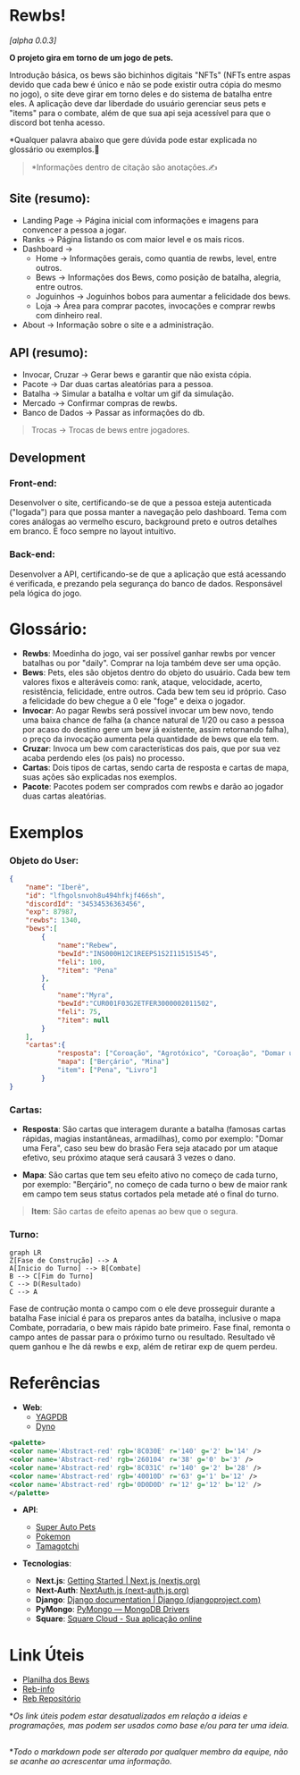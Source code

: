 # Rewbs! 
*[alpha 0.0.3]*

**O projeto gira em torno de um jogo de pets.**

Introdução básica, os bews são bichinhos digitais "NFTs" (NFTs entre aspas devido que cada bew é único e não se pode existir outra cópia do mesmo no jogo), o site deve girar em torno deles e do sistema de batalha entre eles. A aplicação deve dar liberdade do usuário gerenciar seus pets e "items" para o combate, além de que sua api seja acessível para que o discord bot tenha acesso.

*Qualquer palavra abaixo que gere dúvida pode estar explicada no glossário ou exemplos.🙂
>*Informações dentro de citação são anotações.✍

## Site (resumo):
- Landing Page -> Página inicial com informações e imagens para convencer a pessoa a jogar.
- Ranks -> Página listando os com maior level e os mais ricos.
- Dashboard ->
	 - Home -> Informações gerais, como quantia de rewbs, level, entre outros.
	 - Bews -> Informações dos Bews, como posição de batalha, alegria, entre outros.
	 - Joguinhos -> Joguinhos bobos para aumentar a felicidade dos bews.
	 - Loja -> Área para comprar pacotes, invocações e comprar rewbs com dinheiro real.
- About -> Informação sobre o site e a administração.

## API (resumo):
- Invocar, Cruzar ->  Gerar bews e garantir que não exista cópia.
- Pacote -> Dar duas cartas aleatórias para a pessoa.
- Batalha -> Simular a batalha e voltar um gif da simulação.
- Mercado -> Confirmar compras de rewbs.
- Banco de Dados -> Passar as informações do db.
> Trocas -> Trocas de bews entre jogadores.

## Development

### Front-end:
Desenvolver o site, certificando-se de que a pessoa esteja autenticada ("logada") para que possa manter a navegação pelo dashboard. Tema com cores análogas ao vermelho escuro, background preto e outros detalhes em branco. E foco sempre no layout intuitivo.  

### Back-end:
Desenvolver a API, certificando-se de que a aplicação que está acessando é verificada, e prezando pela segurança do banco de dados. Responsável pela lógica do jogo.

# Glossário:
- **Rewbs**: Moedinha do jogo, vai ser possível ganhar rewbs por vencer batalhas ou por "daily". Comprar na loja também deve ser uma opção.
- **Bews**: Pets, eles são objetos dentro do objeto do usuário. Cada bew tem valores fixos e alteráveis como: rank, ataque, velocidade, acerto, resistência, felicidade, entre outros. Cada bew tem seu id próprio. Caso a felicidade do bew chegue a 0 ele "foge" e deixa o jogador.
- **Invocar**: Ao pagar Rewbs será possível invocar um bew novo, tendo uma baixa chance de falha (a chance natural de 1/20 ou caso a pessoa por acaso do destino gere um bew já existente, assim retornando falha), o preço da invocação aumenta pela quantidade de bews que ela tem.
- **Cruzar**: Invoca um bew com características dos pais, que por sua vez acaba perdendo eles (os pais) no processo. 
- **Cartas**: Dois tipos de cartas, sendo carta de resposta e cartas de mapa, suas ações são explicadas nos exemplos.
- **Pacote**: Pacotes podem ser comprados com rewbs e darão ao jogador duas cartas aleatórias.

# Exemplos
### Objeto do User:
```json
{
	"name": "Iberê",
	"id": "lfhgolsnvoh8u494hfkjf466sh",
	"discordId": "34534536363456",
	"exp": 87987,
	"rewbs": 1340,
	"bews":[
		{
			"name":"Rebew", 
			"bewId":"INS000H12C1REEPS1S2I115151545", 
			"feli": 100,
			"?item": "Pena"
		},
		{
			"name":"Myra", 
			"bewId":"CUR001F03G2ETFER3000002011502", 
			"feli": 75,
			"?item": null
		}
	],
	"cartas":{
			"resposta": ["Coroação", "Agrotóxico", "Coroação", "Domar uma Fera", "Berçário"],
			"mapa": ["Berçário", "Mina"]
			"item": ["Pena", "Livro"]
		}
}
```
### Cartas:
- **Resposta**: São cartas que interagem durante a batalha (famosas cartas rápidas, magias instantâneas, armadilhas), como por exemplo: "Domar uma Fera", caso seu bew do brasão Fera seja atacado por um ataque efetivo, seu próximo ataque será causará 3 vezes o dano.

- **Mapa**: São cartas que tem seu efeito ativo no começo de cada turno, por exemplo: "Berçário", no começo de cada turno o bew de maior rank em campo tem seus status cortados pela metade até o final do turno.

> **Item**: São cartas de efeito apenas ao bew que o segura.  

### Turno:
```mermaid
graph LR
Z[Fase de Construção] --> A
A[Inicio do Turno] --> B[Combate]
B --> C[Fim do Turno]
C --> D(Resultado)
C --> A
```
Fase de contrução monta o campo com o ele deve prosseguir durante a batalha
Fase inicial é para os preparos antes da batalha, inclusive o mapa
Combate, porradaria, o bew mais rápido bate primeiro.
Fase final, remonta o campo antes de passar para o próximo turno ou resultado.
Resultado vê quem ganhou e lhe dá rewbs e exp, além de retirar exp de quem perdeu.

# Referências
- **Web**:
	- [YAGPDB](https://yagpdb.xyz/)
	- [Dyno](https://dyno.gg/)
``` xml
<palette>
<color name='Abstract-red' rgb='8C030E' r='140' g='2' b='14' />
<color name='Abstract-red' rgb='260104' r='38' g='0' b='3' />
<color name='Abstract-red' rgb='8C031C' r='140' g='2' b='28' />
<color name='Abstract-red' rgb='40010D' r='63' g='1' b='12' />
<color name='Abstract-red' rgb='0D0D0D' r='12' g='12' b='12' />
</palette>
```

- **API**:
	- [Super Auto Pets](https://teamwood.itch.io/super-auto-pets)
	- [Pokemon](https://pokemon.com)
	- [Tamagotchi](https://pt.wikipedia.org/wiki/Tamagotchi)

- **Tecnologias**:
	- **Next.js**: [Getting Started | Next.js (nextjs.org)](https://nextjs.org/docs/getting-started)
	- **Next-Auth**: [NextAuth.js (next-auth.js.org)](https://next-auth.js.org/)
	- **Django**: [Django documentation | Django (djangoproject.com)](https://docs.djangoproject.com/en/4.1/)
	- **PyMongo**: [PyMongo — MongoDB Drivers](https://www.mongodb.com/docs/drivers/pymongo/)
	- **Square**: [Square Cloud - Sua aplicação online](https://squarecloud.app/)

# Link Úteis
- [Planilha dos Bews](https://docs.google.com/spreadsheets/d/1JtYD7HOH2AdcL9KxdH-sBE2PINgIFIMStCfiCNTYXjk/edit?usp=sharing)
- [Reb-info](https://discord.gg/ZgTjANdwcS)
- [Reb Repositório](https://github.com/WilckerK/reb)

**Os link úteis podem estar desatualizados em relação a ideias e programações, mas podem ser usados como base e/ou para ter uma ideia.*
##
**Todo o markdown pode ser alterado por qualquer membro da equipe, não se acanhe ao acrescentar uma informação.*
